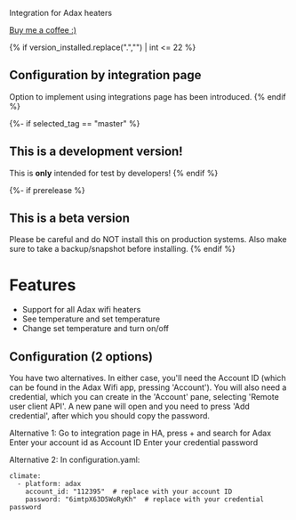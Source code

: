Integration for Adax heaters

[Buy me a coffee :)](http://paypal.me/dahoiv)

{% if version_installed.replace(".","") | int <= 22  %}
## Configuration by integration page

Option to implement using integrations page has been introduced.
{% endif %}

{%- if selected_tag == "master" %}
## This is a development version!
This is **only** intended for test by developers!
{% endif %}

{%- if prerelease %}
## This is a beta version
Please be careful and do NOT install this on production systems. Also make sure to take a backup/snapshot before installing.
{% endif %}

# Features
- Support for all Adax wifi heaters
- See temperature and set temperature
- Change set temperature and turn on/off


## Configuration (2 options)

You have two alternatives. In either case, you'll need the Account ID (which can be found in the Adax Wifi app, pressing 'Account'). You will also need a credential, which you can create in the 'Account' pane, selecting 'Remote user client API'. A new pane will open and you need to press 'Add credential', after which you should copy the password.

Alternative 1:
Go to integration page in HA, press + and search for Adax
Enter your account id as Account ID
Enter your credential password

Alternative 2:
In configuration.yaml:

```
climate:
  - platform: adax
    account_id: "112395"  # replace with your account ID 
    password: "6imtpX63D5WoRyKh"  # replace with your credential password
```


